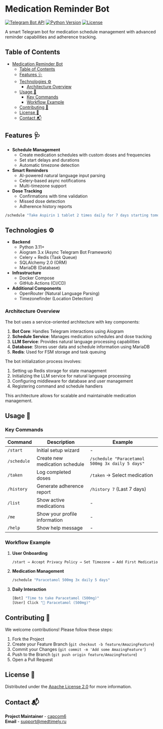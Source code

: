 # Medication Reminder Bot

[![Telegram Bot API](https://img.shields.io/badge/Telegram_Bot_API-2.0+-blue.svg)](https://core.telegram.org/bots/api)
[![Python Version](https://img.shields.io/badge/python-3.11%2B-blue.svg)](https://www.python.org/)
[![License](https://img.shields.io/badge/License-Apache_2.0-blue.svg)](https://opensource.org/licenses/Apache-2.0)

A smart Telegram bot for medication schedule management with advanced reminder capabilities and adherence tracking.

## Table of Contents

- [Medication Reminder Bot](#medication-reminder-bot)
  - [Table of Contents](#table-of-contents)
  - [Features 🩺](#features-)
  - [Technologies ⚙️](#technologies-️)
    - [Architecture Overview](#architecture-overview)
  - [Usage 💊](#usage-)
    - [Key Commands](#key-commands)
    - [Workflow Example](#workflow-example)
  - [Contributing 🤝](#contributing-)
  - [License 📄](#license-)
  - [Contact 📬](#contact-)

## Features 🩺

- **Schedule Management**
  - Create medication schedules with custom doses and frequencies
  - Set start delays and durations
  - Automatic timezone detection
- **Smart Reminders**
  - AI-powered natural language input parsing
  - Celery-based async notifications
  - Multi-timezone support
- **Dose Tracking**
  - Confirmations with time validation
  - Missed dose detection
  - Adherence history reports

```bash
/schedule "Take Aspirin 1 tablet 2 times daily for 7 days starting tomorrow"
```

## Technologies ⚙️

- **Backend**
  - Python 3.11+
  - Aiogram 3.x (Async Telegram Bot Framework)
  - Celery + Redis (Task Queue)
  - SQLAlchemy 2.0 (ORM)
  - MariaDB (Database)
- **Infrastructure**
  - Docker Compose
  - GitHub Actions (CI/CD)
- **Additional Components**
  - OpenRouter (Natural Language Parsing)
  - Timezonefinder (Location Detection)

### Architecture Overview

The bot uses a service-oriented architecture with key components:
1. **Bot Core**: Handles Telegram interactions using Aiogram
2. **Schedule Service**: Manages medication schedules and dose tracking
3. **LLM Service**: Provides natural language processing capabilities
4. **Database**: Stores user data and schedule information using MariaDB
5. **Redis**: Used for FSM storage and task queuing

The bot initialization process involves:
1. Setting up Redis storage for state management
2. Initializing the LLM service for natural language processing
3. Configuring middleware for database and user management
4. Registering command and schedule handlers

This architecture allows for scalable and maintainable medication management.

## Usage 💊

### Key Commands

| Command     | Description                    | Example                                         |
| ----------- | ------------------------------ | ----------------------------------------------- |
| `/start`    | Initial setup wizard           | -                                               |
| `/schedule` | Create new medication schedule | `/schedule "Paracetamol 500mg 3x daily 5 days"` |
| `/taken`    | Log completed doses            | `/taken` → Select medication                    |
| `/history`  | Generate adherence report      | `/history 7` (Last 7 days)                      |
| `/list`     | Show active medications        | -                                               |
| `/me`       | Show your profile information  | -                                               |
| `/help`     | Show help message              | -                                               |

### Workflow Example

1. **User Onboarding**
   ```bash
   /start → Accept Privacy Policy → Set Timezone → Add First Medication
   ```
2. **Medication Management**
   ```bash
   /schedule "Paracetamol 500mg 3x daily 5 days"
   ```
3. **Daily Interaction**
   ```bash
   [Bot] "Time to take Paracetamol (500mg)"
   [User] Click "💊 Paracetamol (500mg)"
   ```

## Contributing 🤝

We welcome contributions! Please follow these steps:
1. Fork the Project
2. Create your Feature Branch (`git checkout -b feature/AmazingFeature`)
3. Commit your Changes (`git commit -m 'Add some AmazingFeature'`)
4. Push to the Branch (`git push origin feature/AmazingFeature`)
5. Open a Pull Request

## License 📄

Distributed under the [Apache License 2.0](LICENSE) for more information.

## Contact 📬

**Project Maintainer** - [capcom6](https://github.com/capcom6)  
**Email** - [support@medtimely.ru](mailto:support@medtimely.ru)
